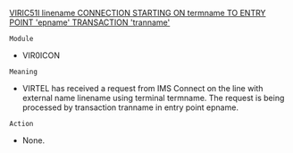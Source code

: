 [VIRIC51I linename CONNECTION STARTING ON termname TO ENTRY POINT 'epname' TRANSACTION 'tranname'](https://virtel.readthedocs.io/en/latest/manuals/virtel/Virtel459MG/messages.html?highlight=VIRIC51I#VIRIC51I)

`Module`
- VIR0ICON

`Meaning`
- VIRTEL has received a request from IMS Connect on the line with external name linename using terminal termname. The request is being processed by transaction tranname in entry point epname.

`Action`
- None.
